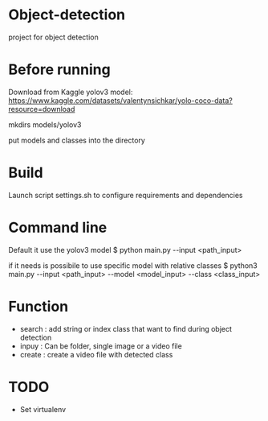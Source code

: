 # Object-detection
project for object detection

# Before running
Download from Kaggle yolov3 model: https://www.kaggle.com/datasets/valentynsichkar/yolo-coco-data?resource=download

mkdirs models/yolov3

put models and classes into the directory

# Build
Launch script settings.sh to configure requirements and dependencies

# Command line
Default it use the yolov3 model
$ python main.py --input <path_input> 

if it needs is possibile to use specific model with relative classes
$ python3 main.py --input <path_input> --model <model_input> --class <class_input> 

# Function
- search : add string or index class that want to find during object detection
- inpuy : Can be folder, single image or a video file
- create : create a video file with detected class

# TODO 

- Set virtualenv
